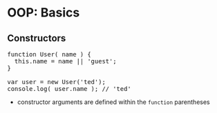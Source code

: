 # OOP: Basics
## Constructors

<pre class="code javascript" >
function User( name ) {
  this.name = name || 'guest';
}

var user = new User('ted');
console.log( user.name ); // 'ted'
</pre>

* constructor arguments are defined within the `function` parentheses